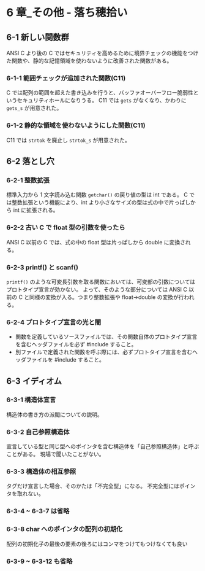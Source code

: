 # 6 章\_その他 - 落ち穂拾い

## 6-1 新しい関数群

ANSI C より後の C ではセキュリティを高めるために境界チェックの機能をつけた関数や、静的な記憶領域を使わないように改善された関数がある。

### 6-1-1 範囲チェックが追加された関数(C11)

C では配列の範囲を超えた書き込みを行うと、バッファオーバーフロー脆弱性というセキュリティホールになりうる。
C11 では `gets` がなくなり、かわりに `gets_s` が用意された。

### 6-1-2 静的な領域を使わないようにした関数(C11)

C11 では `strtok` を廃止し `strtok_s` が用意された。

## 6-2 落とし穴

### 6-2-1 整数拡張

標準入力から 1 文字読み込む関数 `getchar()` の戻り値の型は int である。
C では整数拡張という機能により、int より小さなサイズの型は式の中で片っぱしから int に拡張される。

### 6-2-2 古い C で float 型の引数を使ったら

ANSI C 以前の C では、式の中の float 型は片っぱしから double に変換される。

### 6-2-3 printf() と scanf()

`printf()` のような可変長引数を取る関数においては、可変部の引数についてはプロトタイプ宣言が効かない。
よって、そのような部分については ANSI C 以前の C と同様の変換が入る。つまり整数拡張や float→double の変換が行われる。

### 6-2-4 プロトタイプ宣言の光と闇

- 関数を定義しているソースファイルでは、その関数自体のプロトタイプ宣言を含むヘッダファイルを必ず #include すること。
- 別ファイルで定義された関数を呼ぶ際には、必ずプロトタイプ宣言を含むヘッダファイルを #include すること。

<div style="page-break-before:always"></div>

## 6-3 イディオム

### 6-3-1 構造体宣言

構造体の書き方の派閥についての説明。

### 6-3-2 自己参照構造体

宣言している型と同じ型へのポインタを含む構造体を「自己参照構造体」と呼ぶことがある。
現場で聞いたことがない。

### 6-3-3 構造体の相互参照

タグだけ宣言した場合、そのかたは「不完全型」になる。
不完全型にはポインタを取れない。

### 6-3-4 ~ 6-3-7 は省略

### 6-3-8 char へのポインタの配列の初期化

配列の初期化子の最後の要素の後ろにはコンマをつけてもつけなくても良い

### 6-3-9 ~ 6-3-12 も省略

